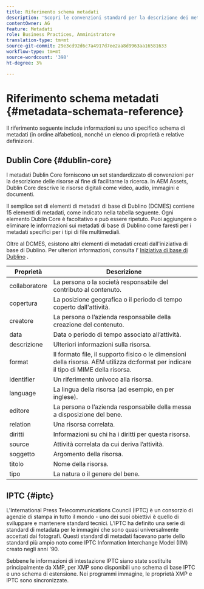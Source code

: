 ```yaml
---
title: Riferimento schema metadati
description: 'Scopri le convenzioni standard per la descrizione dei metadati delle risorse, inclusi Dublin Core, IPTC e altri schemi di metadati. '
contentOwner: AG
feature: Metadati
role: Business Practices, Amministratore
translation-type: tm+mt
source-git-commit: 29e3cd92d6c7a4917d7ee2aa8d9963aa16581633
workflow-type: tm+mt
source-wordcount: '398'
ht-degree: 3%

---
```



# Riferimento schema metadati {#metadata-schemata-reference}

Il riferimento seguente include informazioni su uno specifico schema di metadati (in ordine alfabetico), nonché un elenco di proprietà e relative definizioni.

## Dublin Core {#dublin-core}

I metadati Dublin Core forniscono un set standardizzato di convenzioni per la descrizione delle risorse al fine di facilitarne la ricerca. In AEM Assets, Dublin Core descrive le risorse digitali come video, audio, immagini e documenti.

Il semplice set di elementi di metadati di base di Dublino (DCMES) contiene 15 elementi di metadati, come indicato nella tabella seguente. Ogni elemento Dublin Core è facoltativo e può essere ripetuto. Puoi aggiungere o eliminare le informazioni sui metadati di base di Dublino come faresti per i metadati specifici per i tipi di file multimediali.

Oltre al DCMES, esistono altri elementi di metadati creati dall&#39;iniziativa di base di Dublino. Per ulteriori informazioni, consulta l’ [Iniziativa di base di Dublino](http://dublincore.org/) .

| Proprietà | Descrizione |
|---|---|
| collaboratore | La persona o la società responsabile del contributo al contenuto. |
| copertura | La posizione geografica o il periodo di tempo coperto dall&#39;attività. |
| creatore | La persona o l’azienda responsabile della creazione del contenuto. |
| data | Data o periodo di tempo associato all’attività. |
| descrizione | Ulteriori informazioni sulla risorsa. |
| format | Il formato file, il supporto fisico o le dimensioni della risorsa. AEM utilizza dc:format per indicare il tipo di MIME della risorsa. |
| identifier | Un riferimento univoco alla risorsa. |
| language | La lingua della risorsa (ad esempio, en per inglese). |
| editore | La persona o l’azienda responsabile della messa a disposizione del bene. |
| relation | Una risorsa correlata. |
| diritti | Informazioni su chi ha i diritti per questa risorsa. |
| source | Attività correlata da cui deriva l’attività. |
| soggetto | Argomento della risorsa. |
| titolo | Nome della risorsa. |
| tipo | La natura o il genere del bene. |

## IPTC {#iptc}

L&#39;International Press Telecommunications Council (IPTC) è un consorzio di agenzie di stampa in tutto il mondo - uno dei suoi obiettivi è quello di sviluppare e mantenere standard tecnici. L&#39;IPTC ha definito una serie di standard di metadata per le immagini che sono quasi universalmente accettati dai fotografi. Questi standard di metadati facevano parte dello standard più ampio noto come IPTC Information Interchange Model (IIM) creato negli anni &#39;90.

Sebbene le informazioni di intestazione IPTC siano state sostituite principalmente da XMP, per XMP sono disponibili uno schema di base IPTC e uno schema di estensione. Nei programmi immagine, le proprietà XMP e IPTC sono sincronizzate.
